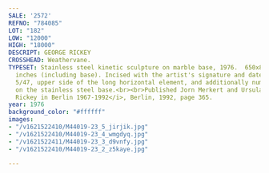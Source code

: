 ```yaml
---
SALE: '2572'
REFNO: "784085"
LOT: "182"
LOW: "12000"
HIGH: "18000"
DESCRIPT: GEORGE RICKEY
CROSSHEAD: Weathervane.
TYPESET: Stainless steel kinetic sculpture on marble base, 1976.  650x875x22 mm; 25½x34½x8½
  inches (including base). Incised with the artist's signature and date and numbered
  5/47, upper side of the long horizontal element, and additionally numbered 5/47
  on the stainless steel base.<br><br>Published Jorn Merkert and Ursula Prinz, <I>George
  Rickey in Berlin 1967-1992</i>, Berlin, 1992, page 365.
year: 1976
background_color: "#ffffff"
images:
- "/v1621522410/M44019-23_5_jirjik.jpg"
- "/v1621522410/M44019-23_4_wmgdyq.jpg"
- "/v1621522411/M44019-23_3_d9vnfy.jpg"
- "/v1621522410/M44019-23_2_z5kaye.jpg"

---
```

